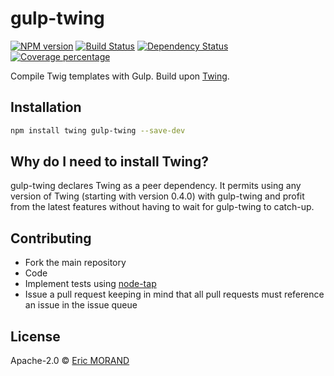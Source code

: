# gulp-twing

[![NPM version][npm-image]][npm-url] [![Build Status][travis-image]][travis-url] [![Dependency Status][daviddm-image]][daviddm-url] [![Coverage percentage][coveralls-image]][coveralls-url]

Compile Twig templates with Gulp. Build upon [Twing](https://github.com/ericmorand/twing).

## Installation

```bash
npm install twing gulp-twing --save-dev
```

## Why do I need to install Twing?

gulp-twing declares Twing as a peer dependency. It permits using any version of Twing (starting with version 0.4.0) with gulp-twing and profit from the latest features without having to wait for gulp-twing to catch-up.

## Contributing

* Fork the main repository
* Code
* Implement tests using [node-tap](https://github.com/tapjs/node-tap)
* Issue a pull request keeping in mind that all pull requests must reference an issue in the issue queue

## License

Apache-2.0 © [Eric MORAND]()

[npm-image]: https://badge.fury.io/js/gulp-twing.svg
[npm-url]: https://npmjs.org/package/gulp-twing
[travis-image]: https://travis-ci.org/ericmorand/gulp-twing.svg?branch=master
[travis-url]: https://travis-ci.org/ericmorand/gulp-twing
[daviddm-image]: https://david-dm.org/ericmorand/gulp-twing.svg?theme=shields.io
[daviddm-url]: https://david-dm.org/ericmorand/gulp-twing
[coveralls-image]: https://coveralls.io/repos/github/ericmorand/gulp-twing/badge.svg
[coveralls-url]: https://coveralls.io/github/ericmorand/gulp-twing
